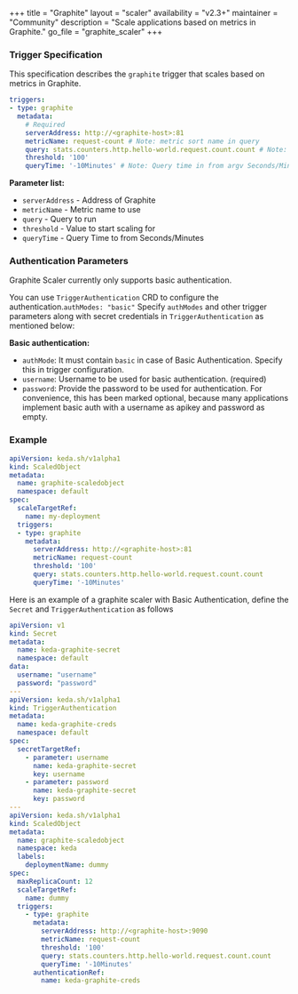 +++
title = "Graphite"
layout = "scaler"
availability = "v2.3+"
maintainer = "Community"
description = "Scale applications based on metrics in Graphite."
go_file = "graphite_scaler"
+++

### Trigger Specification

This specification describes the `graphite` trigger that scales based on metrics in Graphite.

```yaml
triggers:
- type: graphite
  metadata:
    # Required
    serverAddress: http://<graphite-host>:81
    metricName: request-count # Note: metric sort name in query
    query: stats.counters.http.hello-world.request.count.count # Note: query must return a vector/scalar single element response
    threshold: '100'
    queryTime: '-10Minutes' # Note: Query time in from argv Seconds/Minutes
```
**Parameter list:**

- `serverAddress` - Address of Graphite
- `metricName` - Metric name to use
- `query` - Query to run
- `threshold` - Value to start scaling for
- `queryTime` - Query Time to from Seconds/Minutes

### Authentication Parameters

Graphite Scaler currently only supports basic authentication.

You can use `TriggerAuthentication` CRD to configure the authentication.`authModes: "basic"` Specify `authModes` and other trigger parameters along with secret credentials in `TriggerAuthentication` as mentioned below:

**Basic authentication:**
- `authMode`: It must contain `basic` in case of Basic Authentication. Specify this in trigger configuration.
- `username`: Username to be used for basic authentication. (required)
- `password`: Provide the password to be used for authentication. For convenience, this has been marked optional, because many applications implement basic auth with a username as apikey and password as empty.

### Example

```yaml
apiVersion: keda.sh/v1alpha1
kind: ScaledObject
metadata:
  name: graphite-scaledobject
  namespace: default
spec:
  scaleTargetRef:
    name: my-deployment
  triggers:
  - type: graphite
    metadata:
      serverAddress: http://<graphite-host>:81
      metricName: request-count
      threshold: '100'
      query: stats.counters.http.hello-world.request.count.count
      queryTime: '-10Minutes'
```


Here is an example of a graphite scaler with Basic Authentication, define the `Secret` and `TriggerAuthentication` as follows

```yaml
apiVersion: v1
kind: Secret
metadata:
  name: keda-graphite-secret
  namespace: default
data:
  username: "username"
  password: "password"
---
apiVersion: keda.sh/v1alpha1
kind: TriggerAuthentication
metadata:
  name: keda-graphite-creds
  namespace: default
spec:
  secretTargetRef:
    - parameter: username
      name: keda-graphite-secret
      key: username
    - parameter: password
      name: keda-graphite-secret
      key: password
---
apiVersion: keda.sh/v1alpha1
kind: ScaledObject
metadata:
  name: graphite-scaledobject
  namespace: keda
  labels:
    deploymentName: dummy
spec:
  maxReplicaCount: 12
  scaleTargetRef:
    name: dummy
  triggers:
    - type: graphite
      metadata:
        serverAddress: http://<graphite-host>:9090
        metricName: request-count
        threshold: '100'
        query: stats.counters.http.hello-world.request.count.count
        queryTime: '-10Minutes'
      authenticationRef:
        name: keda-graphite-creds
```
